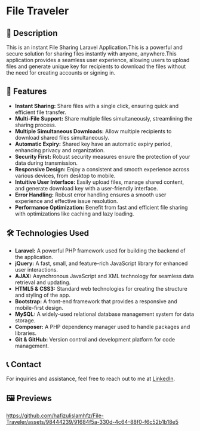 # File Traveler

## 📖 Description

This is an instant File Sharing Laravel Application.This is a powerful and secure solution for sharing files instantly with anyone, anywhere.This application provides a seamless user experience, allowing users to upload files and generate unique key for recipients to download the files without the need for creating accounts or signing in.

## 🚀 Features

- **Instant Sharing:** Share files with a single click, ensuring quick and efficient file transfer.
- **Multi-File Support:** Share multiple files simultaneously, streamlining the sharing process.
- **Multiple Simultaneous Downloads:** Allow multiple recipients to download shared files simultaneously.
- **Automatic Expiry:** Shared key have an automatic expiry period, enhancing privacy and organization.
- **Security First:** Robust security measures ensure the protection of your data during transmission.
- **Responsive Design:** Enjoy a consistent and smooth experience across various devices, from desktop to mobile.
- **Intuitive User Interface:** Easily upload files, manage shared content, and generate download key with a user-friendly interface.
- **Error Handling:** Robust error handling ensures a smooth user experience and effective issue resolution.
- **Performance Optimization:** Benefit from fast and efficient file sharing with optimizations like caching and lazy loading.

## 🛠️ Technologies Used

- **Laravel:** A powerful PHP framework used for building the backend of the application.
- **jQuery:** A fast, small, and feature-rich JavaScript library for enhanced user interactions.
- **AJAX:** Asynchronous JavaScript and XML technology for seamless data retrieval and updating.
- **HTML5 & CSS3:** Standard web technologies for creating the structure and styling of the app.
- **Bootstrap:** A front-end framework that provides a responsive and mobile-first design.
- **MySQL:** A widely-used relational database management system for data storage.
- **Composer:** A PHP dependency manager used to handle packages and libraries.
- **Git & GitHub:** Version control and development platform for code management.

## 📞 Contact

For inquiries and assistance, feel free to reach out to me at [LinkedIn](https://www.linkedin.com/in/hafizulislamhfz/).

## 🖼️ Previews

https://github.com/hafizulislamhfz/File-Traveler/assets/98444239/91684f5a-330d-4c64-88f0-f6c52b1b18e5
